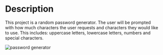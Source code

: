 <h1>Description</h1>

This project is a random password generator. The user will be prompted with how much characters the user requests and characters they would like to use. This includes:  uppercase letters, lowercase letters, numbers and special characters. 

<img src="https://user-images.githubusercontent.com/92974218/141611030-a2e3b82f-d9f6-4d29-ab8a-566f0aed473a.png" alt="password generator"/>
